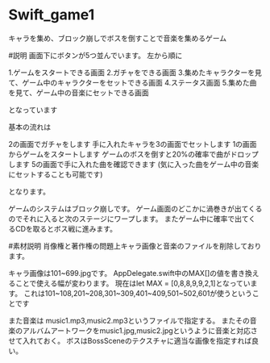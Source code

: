Swift_game1
===========

キャラを集め、ブロック崩しでボスを倒すことで音楽を集めるゲーム

#説明
画面下にボタンが5つ並んでいます。
左から順に

1.ゲームをスタートできる画面
2.ガチャをできる画面
3.集めたキャラクターを見て、ゲーム中のキャラクターをセットできる画面
4.ステータス画面
5.集めた曲を見て、ゲーム中の音楽にセットできる画面

となっています

基本の流れは

2の画面でガチャをします
手に入れたキャラを3の画面でセットします
1の画面からゲームをスタートします
ゲームのボスを倒すと20%の確率で曲がドロップします
5の画面で手に入れた曲を確認できます
(気に入った曲をゲーム中の音楽にセットすることも可能です)

となります。

ゲームのシステムはブロック崩しです。
ゲーム画面のどこかに渦巻きが出てくるのでそれに入ると次のステージにワープします。
またゲーム中に確率で出てくるCDを取るとボス戦に進みます。

#素材説明
肖像権と著作権の問題上キャラ画像と音楽のファイルを削除しております。

キャラ画像は101~699.jpgです。
AppDelegate.swift中のMAX[]の値を書き換えることで使える幅が変わります。
現在はlet MAX = [0,8,8,9,9,2,1]となっています。
これは101~108,201~208,301~309,401~409,501~502,601が使うということです

また音楽は
music1.mp3,music2.mp3というファイルで指定する。
またその音楽のアルバムアートワークをmusic1.jpg,music2.jpgというように音楽と対応させて入れておく。
ボスはBossSceneのテクスチャに適当な画像を指定すれば良い。

